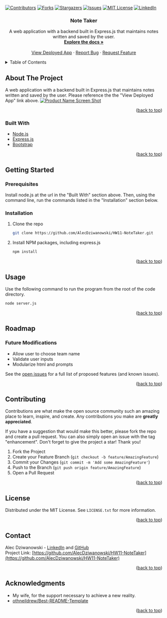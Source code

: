 <div id="top"></div>
<!--
*** Thanks for checking out the Best-README-Template. If you have a suggestion
*** that would make this better, please fork the repo and create a pull request
*** or simply open an issue with the tag "enhancement".
*** Don't forget to give the project a star!
*** Thanks again! Now go create something AMAZING! :D
-->



<!-- PROJECT SHIELDS -->
<!--
*** I'm using markdown "reference style" links for readability.
*** Reference links are enclosed in brackets [ ] instead of parentheses ( ).
*** See the bottom of this document for the declaration of the reference variables
*** for contributors-url, forks-url, etc. This is an optional, concise syntax you may use.
*** https://www.markdownguide.org/basic-syntax/#reference-style-links
-->
[![Contributors][contributors-shield]][contributors-url]
[![Forks][forks-shield]][forks-url]
[![Stargazers][stars-shield]][stars-url]
[![Issues][issues-shield]][issues-url]
[![MIT License][license-shield]][license-url]
[![LinkedIn][linkedin-shield]][linkedin-url]



<!-- PROJECT LOGO -->
<!-- <br /> -->
<div align="center">
  <!-- <a href="https://github.com/github_username/repo_name">
    <img src="images/logo.png" alt="Logo" width="80" height="80">
  </a> -->

<h3 align="center">Note Taker</h3>

  <p align="center">
    A web application with a backend built in Express.js that maintains notes written and saved by the user.
    <br />
    <a href="https://github.com/AlecDziwanowski/HW11-NoteTaker"><strong>Explore the docs »</strong></a>
    <br />
    <br />
    <!-- was: "View Demo" -->
    <a href="https://hw11-notetaker-and.herokuapp.com/">View Deployed App</a>
    ·
    <a href="https://github.com/AlecDziwanowski/HW11-NoteTaker/issues">Report Bug</a>
    ·
    <a href="https://github.com/AlecDziwanowski/HW11-NoteTaker/issues">Request Feature</a>
  </p>
</div>



<!-- TABLE OF CONTENTS -->
<details>
  <summary>Table of Contents</summary>
  <ol>
    <li>
      <a href="#about-the-project">About The Project</a>
      <ul>
        <li><a href="#built-with">Built With</a></li>
      </ul>
    </li>
    <li>
      <a href="#getting-started">Getting Started</a>
      <ul>
        <li><a href="#prerequisites">Prerequisites</a></li>
        <li><a href="#installation">Installation</a></li>
      </ul>
    </li>
    <li><a href="#usage">Usage</a></li>
    <li><a href="#roadmap">Roadmap</a></li>
    <li><a href="#contributing">Contributing</a></li>
    <li><a href="#license">License</a></li>
    <li><a href="#contact">Contact</a></li>
    <li><a href="#acknowledgments">Acknowledgments</a></li>
  </ol>
</details>



<!-- ABOUT THE PROJECT -->
## About The Project
A web application with a backend built in Express.js that maintains notes written and saved by the user. Please reference the the "View Deployed App" link above.
[![Product Name Screen Shot][product-screenshot]](https://example.com)
<!-- ![Team Profile Generator GIF](./Assets/TPG_Walkthrough.gif) -->

<!-- Here's a blank template to get started: To avoid retyping too much info. Do a search and replace with your text editor for the following: `github_username`, `repo_name`, `twitter_handle`, `linkedin_username`, `email_client`, `email`, `project_title`, `project_description` -->

<p align="right">(<a href="#top">back to top</a>)</p>



### Built With
<!-- * [Next.js](https://nextjs.org/)
* [React.js](https://reactjs.org/)
* [Vue.js](https://vuejs.org/)
* [Angular](https://angular.io/)
* [Svelte](https://svelte.dev/)
* [Laravel](https://laravel.com) 
* [JQuery](https://jquery.com) -->
<!-- * [NPM - Inquirer](https://www.npmjs.com/package/inquirer) -->
<!-- * [NPM - Jest](https://www.npmjs.com/package/jest) -->
* [Node.js](https://nodejs.org/en/)
* [Express.js](https://expressjs.com/)
* [Bootstrap](https://getbootstrap.com)

<p align="right">(<a href="#top">back to top</a>)</p>



<!-- GETTING STARTED -->
## Getting Started
### Prerequisites
Install node.js at the url in the "Built With" section above. Then, using the command line, run the commands listed in the "Installation" section below.
  <!-- ```sh
  npm install
  ``` -->

### Installation
<!-- 1. Get a free API Key at [https://example.com](https://example.com) -->
1. Clone the repo
   ```sh
   git clone https://github.com/AlecDziwanowski/HW11-NoteTaker.git
   ```
2. Install NPM packages, including express.js
   ```sh
   npm install
   ```
<!-- 4. Enter your API in `config.js`
   ```js
   const API_KEY = 'ENTER YOUR API';
   ``` -->

<p align="right">(<a href="#top">back to top</a>)</p>



<!-- USAGE EXAMPLES -->
## Usage
Use the following command to run the program from the root of the code directory.
  ```sh
  node server.js
  ```

<!-- _For more examples, please refer to the [Documentation](https://example.com)_ -->

<p align="right">(<a href="#top">back to top</a>)</p>



<!-- ROADMAP -->
## Roadmap
### Future Modifications
- Allow user to choose team name
- Validate user inputs
- Modularize html and prompts
    <!-- - [ ] Nested Feature -->

See the [open issues](https://github.com/AlecDziwanowski/HW11-NoteTaker/issues) for a full list of proposed features (and known issues).

<p align="right">(<a href="#top">back to top</a>)</p>



<!-- CONTRIBUTING -->
## Contributing
Contributions are what make the open source community such an amazing place to learn, inspire, and create. Any contributions you make are **greatly appreciated**.

If you have a suggestion that would make this better, please fork the repo and create a pull request. You can also simply open an issue with the tag "enhancement".
Don't forget to give the project a star! Thank you!

1. Fork the Project
2. Create your Feature Branch (`git checkout -b feature/AmazingFeature`)
3. Commit your Changes (`git commit -m 'Add some AmazingFeature'`)
4. Push to the Branch (`git push origin feature/AmazingFeature`)
5. Open a Pull Request

<p align="right">(<a href="#top">back to top</a>)</p>



<!-- LICENSE -->
## License
Distributed under the MIT License. See `LICENSE.txt` for more information.

<p align="right">(<a href="#top">back to top</a>)</p>



<!-- CONTACT -->
## Contact
Alec Dziwanowski - [LinkedIn](https://www.linkedin.com/in/alecdziwanowski/) and [GitHub](https://github.com/AlecDziwanowski) <br>
Project Link: [https://github.com/AlecDziwanowski/HW11-NoteTaker](https://github.com/AlecDziwanowski/HW11-NoteTaker)

<p align="right">(<a href="#top">back to top</a>)</p>



<!-- ACKNOWLEDGMENTS -->
## Acknowledgments
* My wife, for the support necessary to achieve a new reality.
* [othneildrew/Best-README-Template](https://github.com/othneildrew/Best-README-Template)

<p align="right">(<a href="#top">back to top</a>)</p>

<!-- MARKDOWN LINKS & IMAGES -->
<!-- https://www.markdownguide.org/basic-syntax/#reference-style-links -->
[contributors-shield]: https://img.shields.io/github/contributors/AlecDziwanowski/HW11-NoteTaker.svg?style=for-the-badge
[contributors-url]: https://github.com/AlecDziwanowski/HW11-NoteTaker/graphs/contributors
[forks-shield]: https://img.shields.io/github/forks/AlecDziwanowski/HW11-NoteTaker.svg?style=for-the-badge
[forks-url]: https://github.com/AlecDziwanowski/HW11-NoteTaker/network/members
[stars-shield]: https://img.shields.io/github/stars/AlecDziwanowski/HW11-NoteTaker.svg?style=for-the-badge
[stars-url]: https://github.com/AlecDziwanowski/HW11-NoteTaker/stargazers
[issues-shield]: https://img.shields.io/github/issues/AlecDziwanowski/HW11-NoteTaker.svg?style=for-the-badge
[issues-url]: https://github.com/AlecDziwanowski/HW11-NoteTaker/issues
[license-shield]: https://img.shields.io/github/license/AlecDziwanowski/HW11-NoteTaker.svg?style=for-the-badge
[license-url]: https://github.com/AlecDziwanowski/HW11-NoteTaker/blob/main/LICENSE.txt
[linkedin-shield]: https://img.shields.io/badge/-LinkedIn-black.svg?style=for-the-badge&logo=linkedin&colorB=555
[linkedin-url]: https://linkedin.com/in/AlecDziwanowski
[product-screenshot]: ./Assets/TPG_Screenshot.png